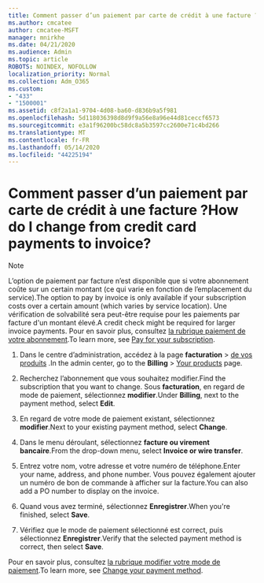 ```yaml
---
title: Comment passer d’un paiement par carte de crédit à une facture ?
ms.author: cmcatee
author: cmcatee-MSFT
manager: mnirkhe
ms.date: 04/21/2020
ms.audience: Admin
ms.topic: article
ROBOTS: NOINDEX, NOFOLLOW
localization_priority: Normal
ms.collection: Adm_O365
ms.custom:
- "433"
- "1500001"
ms.assetid: c8f2a1a1-9704-4d08-ba60-d836b9a5f981
ms.openlocfilehash: 5d118036398d8d9f9a56e8a96e44d81ceccf6573
ms.sourcegitcommit: e3a1f96200bc58dc8a5b3597cc2600e71c4bd266
ms.translationtype: MT
ms.contentlocale: fr-FR
ms.lasthandoff: 05/14/2020
ms.locfileid: "44225194"
---
```

# <a name="how-do-i-change-from-credit-card-payments-to-invoice"></a><span data-ttu-id="07c06-102">Comment passer d’un paiement par carte de crédit à une facture ?</span><span class="sxs-lookup"><span data-stu-id="07c06-102">How do I change from credit card payments to invoice?</span></span>

> [!NOTE]
> <span data-ttu-id="07c06-103">L’option de paiement par facture n’est disponible que si votre abonnement coûte sur un certain montant (ce qui varie en fonction de l’emplacement du service).</span><span class="sxs-lookup"><span data-stu-id="07c06-103">The option to pay by invoice is only available if your subscription costs over a certain amount (which varies by service location).</span></span> <span data-ttu-id="07c06-104">Une vérification de solvabilité sera peut-être requise pour les paiements par facture d'un montant élevé.</span><span class="sxs-lookup"><span data-stu-id="07c06-104">A credit check might be required for larger invoice payments.</span></span> <span data-ttu-id="07c06-105">Pour en savoir plus, consultez [la rubrique paiement de votre abonnement](https://docs.microsoft.com/office365/admin/subscriptions-and-billing/pay-for-your-subscription).</span><span class="sxs-lookup"><span data-stu-id="07c06-105">To learn more, see [Pay for your subscription](https://docs.microsoft.com/office365/admin/subscriptions-and-billing/pay-for-your-subscription).</span></span>

1. <span data-ttu-id="07c06-106">Dans le centre d’administration, accédez à la page **facturation**  >  [de vos produits](https://go.microsoft.com/fwlink/p/?linkid=842054) .</span><span class="sxs-lookup"><span data-stu-id="07c06-106">In the admin center, go to the **Billing** > [Your products](https://go.microsoft.com/fwlink/p/?linkid=842054) page.</span></span>

2. <span data-ttu-id="07c06-107">Recherchez l’abonnement que vous souhaitez modifier.</span><span class="sxs-lookup"><span data-stu-id="07c06-107">Find the subscription that you want to change.</span></span> <span data-ttu-id="07c06-108">Sous **facturation**, en regard de mode de paiement, sélectionnez **modifier**.</span><span class="sxs-lookup"><span data-stu-id="07c06-108">Under **Billing**, next to the payment method, select **Edit**.</span></span>

3. <span data-ttu-id="07c06-109">En regard de votre mode de paiement existant, sélectionnez **modifier**.</span><span class="sxs-lookup"><span data-stu-id="07c06-109">Next to your existing payment method, select **Change**.</span></span>

4. <span data-ttu-id="07c06-110">Dans le menu déroulant, sélectionnez **facture ou virement bancaire**.</span><span class="sxs-lookup"><span data-stu-id="07c06-110">From the drop-down menu, select **Invoice or wire transfer**.</span></span>

5. <span data-ttu-id="07c06-111">Entrez votre nom, votre adresse et votre numéro de téléphone.</span><span class="sxs-lookup"><span data-stu-id="07c06-111">Enter your name, address, and phone number.</span></span> <span data-ttu-id="07c06-112">Vous pouvez également ajouter un numéro de bon de commande à afficher sur la facture.</span><span class="sxs-lookup"><span data-stu-id="07c06-112">You can also add a PO number to display on the invoice.</span></span>

6. <span data-ttu-id="07c06-113">Quand vous avez terminé, sélectionnez **Enregistrer**.</span><span class="sxs-lookup"><span data-stu-id="07c06-113">When you're finished, select **Save**.</span></span>

7. <span data-ttu-id="07c06-114">Vérifiez que le mode de paiement sélectionné est correct, puis sélectionnez **Enregistrer**.</span><span class="sxs-lookup"><span data-stu-id="07c06-114">Verify that the selected payment method is correct, then select **Save**.</span></span>

<span data-ttu-id="07c06-115">Pour en savoir plus, consultez [la rubrique modifier votre mode de paiement](https://docs.microsoft.com/microsoft-365/commerce/billing-and-payments/change-payment-method).</span><span class="sxs-lookup"><span data-stu-id="07c06-115">To learn more, see [Change your payment method](https://docs.microsoft.com/microsoft-365/commerce/billing-and-payments/change-payment-method).</span></span>